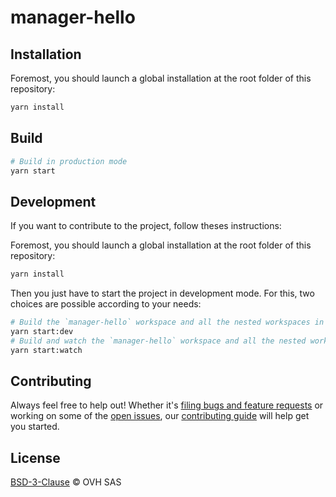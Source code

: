 # manager-hello

## Installation

Foremost, you should launch a global installation at the root folder of this repository:

```sh
yarn install
```

## Build

```sh
# Build in production mode
yarn start
```

## Development

If you want to contribute to the project, follow theses instructions:

Foremost, you should launch a global installation at the root folder of this repository:

```sh
yarn install
```

Then you just have to start the project in development mode. For this, two choices are possible according to your needs:

```sh
# Build the `manager-hello` workspace and all the nested workspaces in development mode and watch only `manager-hello` workspace
yarn start:dev
# Build and watch the `manager-hello` workspace and all the nested workspaces in development mode
yarn start:watch
```

## Contributing

Always feel free to help out! Whether it's [filing bugs and feature requests](https://github.com/ovh-ux/manager/issues/new) or working on some of the [open issues](https://github.com/ovh-ux/manager/issues), our [contributing guide](CONTRIBUTING.md) will help get you started.

## License

[BSD-3-Clause](LICENSE) © OVH SAS
